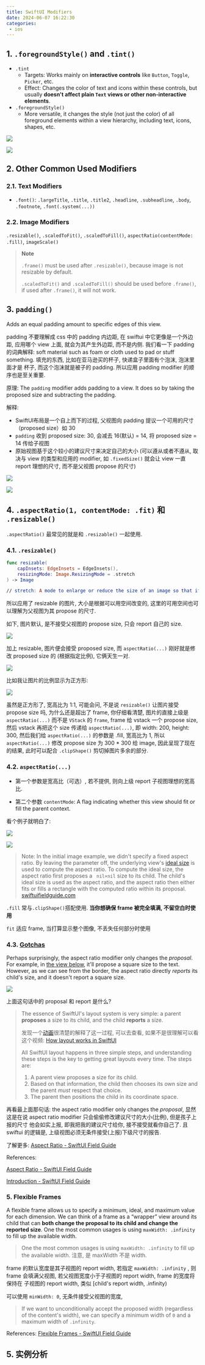 ```yaml
---
title: SwiftUI Modifiers
date: 2024-06-07 16:22:30
categories:
 - ios
---
```


## 1. `.foregroundStyle()` and `.tint()`

- `.tint`
  - Targets: Works mainly on **interactive controls** like `Button`, `Toggle`, `Picker`, etc.
  - Effect: Changes the color of text and icons within these controls, but usually **doesn't affect plain `Text` views or other non-interactive elements**.
- `.foregroundStyle()`
  - More versatile, it changes the style (not just the color) of all foreground elements within a view hierarchy, including text, icons, shapes, etc. 

![](https://pub-2a6758f3b2d64ef5bb71ba1601101d35.r2.dev/blogs/2024/06/b68b2b854568f35c371b5e1d22b60231.jpg)

![](https://pub-2a6758f3b2d64ef5bb71ba1601101d35.r2.dev/blogs/2024/06/918b49e2021b1534f1274e732efe1522.jpg)

## 2. Other Common Used Modifiers

### 2.1. Text Modifiers

- `.font()`: `.largeTitle`, `.title`, `.title2`, `.headline`, `.subheadline`, `.body`, `.footnote`, `.font(.system(...))`

### 2.2. Image Modifiers

`.resizable()`, `.scaledToFit()`, `.scaledToFill()`, `aspectRatio(contentMode: .fill)`, `imageScale()`

> **Note**
>
> `.frame()` must be used after `.resizable()`, because image is not resizable by default. 
>
> `.scaledToFit()` and `.scaledToFill()` should be used before `.frame()`, if used after `.frame()`, it will not work. 

## 3. `padding()`

Adds an equal padding amount to specific edges of this view. 

padding 不要理解成 css 中的 padding 内边距, 在 swiftui 中它更像是一个外边距, 应用哪个 view 上面, 就会为其产生外边距, 而不是内侧. 我们看一下 padding 的词典解释: soft material such as foam or cloth used to pad or stuff something. 填充的东西, 比如在亚马逊买的杯子, 快递盒子里面有个泡沫, 泡沫里面才是 杯子, 而这个泡沫就是被子的 padding. 所以应用 padding modifier 的顺序也是至关重要. 

原理: The `padding` modifier adds padding to a view. It does so by taking the proposed size and subtracting the padding. 

解释: 

- SwiftUI布局是一个自上而下的过程, 父视图向 padding 提议一个可用的尺寸（proposed size）如 30
-  `padding` 收到 proposed size: 30, 会减去 16(默认) = 14, 将 proposed size = 14 传给子视图
- 原始视图基于这个较小的建议尺寸来决定自己的大小 (可以遵从或者不遵从, 取决与 view 的类型和应用的 modifier, 如 `.fixedSize()` 就会让 view 一直 report 理想的尺寸, 而不是父视图 propose 的尺寸)

![](https://pub-2a6758f3b2d64ef5bb71ba1601101d35.r2.dev/blogs/2024/07/a882160400235c6d24501f1d7da567c0.jpg)

![](https://pub-2a6758f3b2d64ef5bb71ba1601101d35.r2.dev/blogs/2024/07/5307d95b2a1819df63696dff31854401.jpg)

## 4. `.aspectRatio(1, contentMode: .fit)` 和  `.resizable()` 

`.aspectRatio()` 最常见的就是和 `.resizable()` 一起使用. 

### 4.1. `.resizable()`

```swift
func resizable(
    capInsets: EdgeInsets = EdgeInsets(),
    resizingMode: Image.ResizingMode = .stretch
) -> Image

// stretch: A mode to enlarge or reduce the size of an image so that it fills the available space.
```

所以应用了 resizable 的图片, 大小是根据可以用空间改变的, 这里的可用空间也可以理解为父视图为其 propose 的尺寸. 

如下, 图片默认, 是不接受父视图的 propose size, 只会 report 自己的 size. 

![](https://pub-2a6758f3b2d64ef5bb71ba1601101d35.r2.dev/blogs/2024/07/deec310feffb04bd8358afc2160c004c.jpg)

加上 resizable, 图片便会接受 proposed size, 而  `aspectRatio(...)` 刚好就是修改 proposed size 的 (根据指定比例), 它俩天生一对. 

![](https://pub-2a6758f3b2d64ef5bb71ba1601101d35.r2.dev/blogs/2024/07/0b21372a47e485e9de0514800f46357b.jpg)

比如我让图片的比例显示为正方形:

![](https://pub-2a6758f3b2d64ef5bb71ba1601101d35.r2.dev/blogs/2024/07/34929a01980bc6d950df3cb460b6b702.jpg)

虽然是正方形了, 宽高比为 1:1, 可能会问, 不是说 `resizable()` 让图片接受 propose size 吗, 为什么还是超出了 frame, 你仔细看清楚, 图片的直接上级是  `aspectRatio(...)` 而不是 `VStack` 的 `frame`, frame 给 vstack 一个 propose size, 然后 vstack 再把这个 size 传递给 `aspectRatio(...)`, 即 width: 200, height: 300, 然后我们给 `aspectRatio(...)` 的参数是 .fill, 宽高比为 1, 所以 `aspectRatio(...)` 修改 propose size 为 300 * 300 给 image, 因此呈现了现在的结果, 此时可以配合 ` .clipShape() ` 剪切掉图片多余的部分. 

### 4.2. `aspectRatio(...)`

- 第一个参数是宽高比（可选）, 若不提供, 则向上级 report 子视图理想的宽高比. 

- 第二个参数 `contentMode`: A flag indicating whether this view should fit or fill the parent context.

看个例子就明白了:

![](https://pub-2a6758f3b2d64ef5bb71ba1601101d35.r2.dev/blogs/2024/07/ac21acd601632c0d4631b04101704a54.jpg)

![](https://pub-2a6758f3b2d64ef5bb71ba1601101d35.r2.dev/blogs/2024/07/6030eaef9667219db109b234fc47f51b.jpg)

> Note: In the initial image example, we didn't specify a fixed aspect ratio. By leaving the parameter off, the underlying view's [ideal size](https://www.swiftuifieldguide.com/layout/ideal-size/) is used to compute the aspect ratio. To compute the ideal size, the aspect ratio first proposes a ` nil×nil` size to its child. The child's ideal size is used as the aspect ratio, and the aspect ratio then either fits or fills a rectangle with the computed ratio within its proposal. [swiftuifieldguide.com](https://arc.net/l/quote/soiifgxm)

`.fill` 常与` .clipShape() `搭配使用.  **当你想确保 frame 被完全填满, 不留空白时使用**

`fit` 适应  frame, 当打算显示整个图像, 不丢失任何部分时使用

### 4.3. [Gotchas ](https://www.swiftuifieldguide.com/layout/aspect-ratio/#gotchas)

Perhaps surprisingly, the aspect ratio modifier only changes the *proposal*. For example, in [the view below](https://www.swiftuifieldguide.com/layout/aspect-ratio/#gotchas), it'll propose a square size to the text. However, as we can see from the border, the aspect ratio directly *reports* its child's size, and it doesn't report a square size.

![](https://pub-2a6758f3b2d64ef5bb71ba1601101d35.r2.dev/blogs/2024/07/c75f7a5823677fad634f98958e21c3eb.jpg)

上面这句话中的 proposal 和 report 是什么?

> The essence of SwiftUI's layout system is very simple: a parent **proposes** a size to its child, and the child **reports** a size.  
>
> 发现一个[动画](https://www.swiftuifieldguide.com/layout/introduction/#proposing)很清楚的解释了这一过程, 可以去查看, 如果不是很理解可以看这个视频: [How layout works in SwiftUI ](https://www.youtube.com/watch?v=04fzFk367Dg&t=28s)
>
> All SwiftUI layout happens in three simple steps, and understanding these steps is the key to getting great layouts every time. The steps are:
>
> 1. A parent view proposes a size for its child.
> 2. Based on that information, the child then chooses its own size and the parent *must* respect that choice.
> 3. The parent then positions the child in its coordinate space.

再看最上面那句话: the aspect ratio modifier only changes the *proposal*, 显然这是在说 aspect ratio modifier 只会偷偷修改建议尺寸的大小(比例), 但是孩子上报的尺寸 他会如实上报, 即我把我的建议尺寸给你, 接不接受就看你自己了. 且 swiftui 的逻辑是, 上级视图必须无条件接受(上报)下级尺寸的报告. 

了解更多: [Aspect Ratio - SwiftUI Field Guide](https://www.swiftuifieldguide.com/layout/aspect-ratio/#gotchas)

References: 

[Aspect Ratio - SwiftUI Field Guide](https://www.swiftuifieldguide.com/layout/aspect-ratio/)

[Introduction - SwiftUI Field Guide](https://www.swiftuifieldguide.com/layout/introduction/)

### 5. Flexible Frames

A flexible frame allows us to specify a minimum, ideal, and maximum value for each dimension. We can think of a frame as a “wrapper” view around its child that can **both change the proposal to its child and change the reported size**. One the most common usages is using `maxWidth: .infinity` to fill up the available width. 

> One the most common usages is using `maxWidth: .infinity` to fill up the available width. 注意, 是 maxWidth 不是 width. 

frame 的默认宽度是其子视图的 report width,  若指定 `maxWidth: .infinity` , 则 frame 会填满父视图, 若父视图宽度小于子视图的 report width, frame 的宽度将保持在 子视图的 report width, 类似 [child's report width, .infinity)

可以使用 `minWidth: 0`, 无条件接受父视图的宽度, 

> If we want to unconditionally accept the proposed width (regardless of the content's width), we can specify a minimum width of `0` and a maximum width of `.infinity`.

References: [Flexible Frames - SwiftUI Field Guide](https://www.swiftuifieldguide.com/layout/flexible-frames/)

## 5. 实例分析



